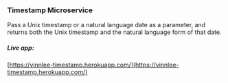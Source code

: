 ### Timestamp Microservice

Pass a Unix timestamp or a natural language date as a parameter, and returns both the Unix timestamp and the natural language form of that date.

##### Live app:

[https://vinnlee-timestamp.herokuapp.com/](https://vinnlee-timestamp.herokuapp.com/)